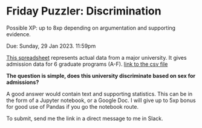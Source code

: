 # Friday Puzzler: Discrimination

Possible XP: up to 8xp depending on argumentation and supporting evidence.

Due: Sunday, 29 Jan 2023. 11:59pm

[This spreadsheet](https://docs.google.com/spreadsheets/d/177mpcijcT1howTNwIzPTr5mzVDaUf84wPzfSQunjna4/edit?usp=sharing) represents actual data from a major university. It gives admission data for 6 graduate programs (A-F).   [link to the csv file](https://raw.githubusercontent.com/zacharski/ml-class/master/data/graduate.csv)



**The question is simple, does this university discriminate based on sex for admissions?**

A good answer would contain text and supporting statistics.  This can be in the form of a Jupyter notebook, or a Google Doc.  I will give up to 5xp bonus for good use of Pandas if you go the notebook route. 



To submit, send me the link in a direct message to me in Slack.


